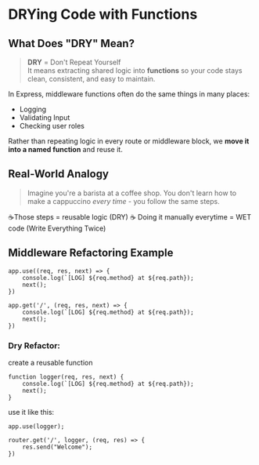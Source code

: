 # DRYing Code with Functions

## What Does "DRY" Mean?

> **DRY** = Don't Repeat Yourself  
> It means extracting shared logic into **functions** so your code stays clean, consistent, and easy to maintain.

In Express, middleware functions often do the same things in many places:

- Logging
- Validating Input
- Checking user roles

Rather than repeating logic in every route or middleware block, we **move it into a named function** and reuse it.

## Real-World Analogy

> Imagine you're a barista at a coffee shop. You don't learn how to make a cappuccino _every time_ - you follow the same steps.

☕Those steps = reusable logic (DRY)
☕ Doing it manually everytime = WET code (Write Everything Twice)

## Middleware Refactoring Example

```
app.use((req, res, next) => {
    console.log(`[LOG] ${req.method} at ${req.path});
    next();
})

app.get('/', (req, res, next) => {
    console.log(`[LOG] ${req.method} at ${req.path});
    next();
})
```

### Dry Refactor:

create a reusable function

```
function logger(req, res, next) {
    console.log(`[LOG] ${req.method} at ${req.path});
    next();
}
```

use it like this:

```
app.use(logger);

router.get('/', logger, (req, res) => {
    res.send("Welcome");
})
```
